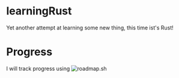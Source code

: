# learningRust
Yet another attempt at learning some new thing, this time ist's Rust!
# Progress
I will track progress using ![roadmap.sh](https://roadmap.sh/rust?s=64ee1aacb128dce3cb8bbbb8)
